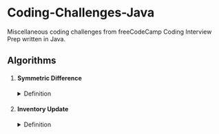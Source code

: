 # Coding-Challenges-Java
Miscellaneous coding challenges from freeCodeCamp Coding Interview Prep written in Java.

<h2>Algorithms</h2>
<ol>
<li><h4>Symmetric Difference</h4><details><summary>Definition</summary><blockquote>The symmetric difference of two sets is the set of elements that belong to one of the sets but not to both. It represents the elements that are exclusive to each set and can be computed as the union of the elements in one set and the complement of the intersection of both sets. <br><br>The code takes a variable number of sets of a variable number of values and makes the symmetric difference of all of them.</blockquote></details></li>
<li><h4>Inventory Update</h4><details><summary>Definition</summary><blockquote>Compare and update the inventory stored in a 2D array of items against a second 2D array of items of a fresh delivery. Updates the current existing inventory item quantities. If an item cannot be found, it adds the new item and quantity into the inventory array. The returned inventory array is sorted in alphabetical order by each item's name.</blockquote></details></li>
</ol>
